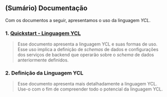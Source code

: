 ## (Sumário) Documentação

Com os documentos a seguir, apresentamos o uso da linguagem _YCL_.

### 1. [Quickstart - Linguagem YCL](https://github.com/ycodify-tech/languages/blob/master/Quickstart%20-%20YCL.md)
> Esse documento apresenta a linguagem YCL e suas formas de uso. Esse uso implica a definição de _schemas_ de dados e configurações dos serviços de backend que operarão sobre o _schema_ de dados anteriormente definidos.

### 2. Definição da Linguagem YCL
> Esse documento apresenta mais detalhadamente a linguagem YCL. Use-o com o fim de compreender todo o potencial da linguagem YCL.

